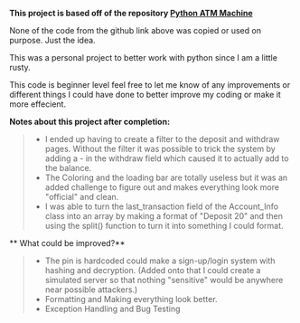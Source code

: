 **This project is based off of the repository [Python ATM Machine](https://github.com/prathimacode-hub/Awesome_Python_Scripts/tree/main/BasicPythonScripts/ATM%20Machine%20System)**

 None of the code from the github link above was copied or used on purpose. Just the idea. 

 This was a personal project to better work with python since I am a little rusty.

 This code is beginner level feel free to let me know of any improvements or different things I could have done to better improve my coding or make it more effecient.


**Notes about this project after completion:**
>- I ended up having to create a filter to the deposit and withdraw pages. Without the filter it was possible to trick the system by adding a - in the withdraw field which caused it to actually add to the balance.
>- The Coloring and the loading bar are totally useless but it was an added challenge to figure out and makes everything look more "official" and clean.
>- I was able to turn the last_transaction field of the Account_Info class into an array by making a format of "Deposit 20" and then using the split() function to turn it into something I could format. 

** What could be improved?**
>- The pin is hardcoded could make a sign-up/login system with hashing and decryption. (Added onto that I could create a simulated server so that nothing "sensitive" would be anywhere near possible attackers.)
>- Formatting and Making everything look better.
>- Exception Handling and Bug Testing

